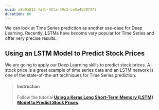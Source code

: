 ```yaml
---
uuid: a8d9a812-4afb-421a-99c5-ce0a46397473
duration: 80
---
```



We can look at Time Series prediction as another use-case for Deep Learning. Recently, LSTMs have become very popular for Time Series and offer very precise results.

## Using an LSTM Model to Predict Stock Prices

We are going to apply our Deep Learning skills to predict stock prices. A stock price is a great example of time series data and an LSTM network is one of the state-of-the-art techniques for Time Series prediction.

> #### Instruction
> Follow the tutorial [**Using a Keras Long Short-Term Memory (LSTM) Model to Predict Stock Prices**](https://heartbeat.fritz.ai/using-a-keras-long-shortterm-memory-lstm-model-to-predict-stock-prices-a08c9f69aa74).

